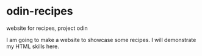 # odin-recipes
website for recipes, project odin

I am going to make a website to showcase some recipes. I will demonstrate my HTML skills here.
